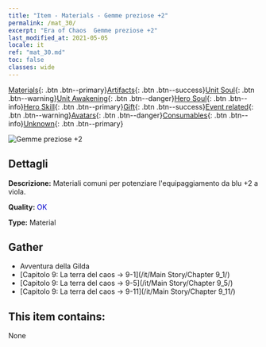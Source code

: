 ```yaml
---
title: "Item - Materials - Gemme preziose +2"
permalink: /mat_30/
excerpt: "Era of Chaos  Gemme preziose +2"
last_modified_at: 2021-05-05
locale: it
ref: "mat_30.md"
toc: false
classes: wide
---
```

 [Materials](/ItemsIT/){: .btn .btn--primary}[Artifacts](/ItemsIT/Artifacts/){: .btn .btn--success}[Unit Soul](/ItemsIT/UnitSoul/){: .btn .btn--warning}[Unit Awakening](/ItemsIT/UnitAwakening/){: .btn .btn--danger}[Hero Soul](/ItemsIT/HeroSoul/){: .btn .btn--info}[Hero Skill](/ItemsIT/HeroSkill/){: .btn .btn--primary}[Gift](/ItemsIT/Gift/){: .btn .btn--success}[Event related](/ItemsIT/Events/){: .btn .btn--warning}[Avatars](/ItemsIT/Avatars/){: .btn .btn--danger}[Consumables](/ItemsIT/Consumables/){: .btn .btn--info}[Unknown](/ItemsIT/Unknown/){: .btn .btn--primary}

 ![Gemme preziose +2](/images/t/i_cailiao_baoshi1.png)

## Dettagli
 **Descrizione:** Materiali comuni per potenziare l'equipaggiamento da blu +2 a viola.

 **Quality:** <span style="color: #0000CD">OK</span>

 **Type:** Material

## Gather

*    Avventura della Gilda 
*    [Capitolo 9: La terra del caos -> 9-1](/it/Main Story/Chapter 9_1/) 
*    [Capitolo 9: La terra del caos -> 9-5](/it/Main Story/Chapter 9_5/) 
*    [Capitolo 9: La terra del caos -> 9-11](/it/Main Story/Chapter 9_11/) 

## This item contains:

  None

